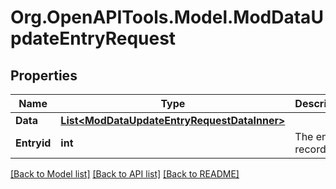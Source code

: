 # Org.OpenAPITools.Model.ModDataUpdateEntryRequest

## Properties

Name | Type | Description | Notes
------------ | ------------- | ------------- | -------------
**Data** | [**List&lt;ModDataUpdateEntryRequestDataInner&gt;**](ModDataUpdateEntryRequestDataInner.md) |  | 
**Entryid** | **int** | The entry record id. | [default to null]

[[Back to Model list]](../README.md#documentation-for-models) [[Back to API list]](../README.md#documentation-for-api-endpoints) [[Back to README]](../README.md)

